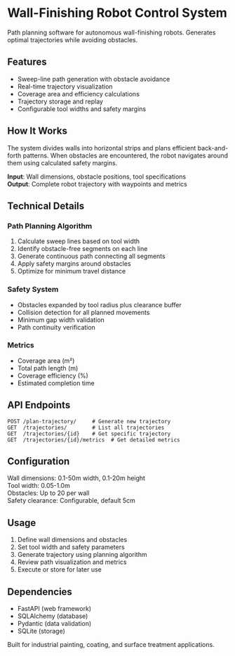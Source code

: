 # Wall-Finishing Robot Control System

Path planning software for autonomous wall-finishing robots. Generates optimal trajectories while avoiding obstacles.

## Features

- Sweep-line path generation with obstacle avoidance
- Real-time trajectory visualization
- Coverage area and efficiency calculations
- Trajectory storage and replay
- Configurable tool widths and safety margins

## How It Works

The system divides walls into horizontal strips and plans efficient back-and-forth patterns. When obstacles are encountered, the robot navigates around them using calculated safety margins.

**Input**: Wall dimensions, obstacle positions, tool specifications  
**Output**: Complete robot trajectory with waypoints and metrics

## Technical Details

### Path Planning Algorithm
1. Calculate sweep lines based on tool width
2. Identify obstacle-free segments on each line
3. Generate continuous path connecting all segments
4. Apply safety margins around obstacles
5. Optimize for minimum travel distance

### Safety System
- Obstacles expanded by tool radius plus clearance buffer
- Collision detection for all planned movements
- Minimum gap width validation
- Path continuity verification

### Metrics
- Coverage area (m²)
- Total path length (m)
- Coverage efficiency (%)
- Estimated completion time

## API Endpoints

```
POST /plan-trajectory/     # Generate new trajectory
GET  /trajectories/        # List all trajectories  
GET  /trajectories/{id}    # Get specific trajectory
GET  /trajectories/{id}/metrics  # Get detailed metrics
```

## Configuration

Wall dimensions: 0.1-50m width, 0.1-20m height  
Tool width: 0.05-1.0m  
Obstacles: Up to 20 per wall  
Safety clearance: Configurable, default 5cm

## Usage

1. Define wall dimensions and obstacles
2. Set tool width and safety parameters
3. Generate trajectory using planning algorithm
4. Review path visualization and metrics
5. Execute or store for later use

## Dependencies

- FastAPI (web framework)
- SQLAlchemy (database)
- Pydantic (data validation)
- SQLite (storage)

Built for industrial painting, coating, and surface treatment applications.
